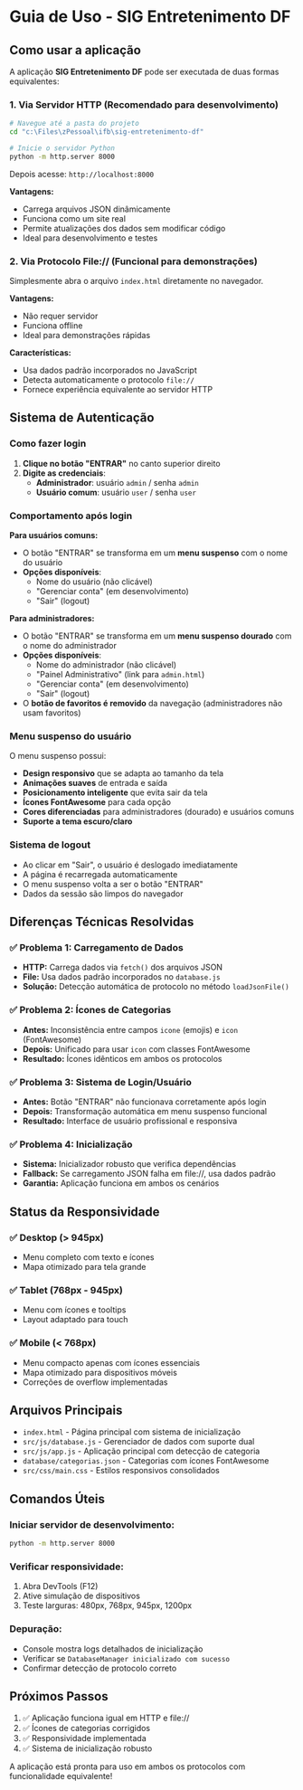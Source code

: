 # Guia de Uso - SIG Entretenimento DF

## Como usar a aplicação

A aplicação **SIG Entretenimento DF** pode ser executada de duas formas equivalentes:

### 1. Via Servidor HTTP (Recomendado para desenvolvimento)

```bash
# Navegue até a pasta do projeto
cd "c:\Files\zPessoal\ifb\sig-entretenimento-df"

# Inicie o servidor Python
python -m http.server 8000
```

Depois acesse: `http://localhost:8000`

**Vantagens:**
- Carrega arquivos JSON dinâmicamente
- Funciona como um site real
- Permite atualizações dos dados sem modificar código
- Ideal para desenvolvimento e testes

### 2. Via Protocolo File:// (Funcional para demonstrações)

Simplesmente abra o arquivo `index.html` diretamente no navegador.

**Vantagens:**
- Não requer servidor
- Funciona offline
- Ideal para demonstrações rápidas

**Características:**
- Usa dados padrão incorporados no JavaScript
- Detecta automaticamente o protocolo `file://`
- Fornece experiência equivalente ao servidor HTTP

## Sistema de Autenticação

### Como fazer login

1. **Clique no botão "ENTRAR"** no canto superior direito
2. **Digite as credenciais**:
   - **Administrador**: usuário `admin` / senha `admin`
   - **Usuário comum**: usuário `user` / senha `user`

### Comportamento após login

**Para usuários comuns:**
- O botão "ENTRAR" se transforma em um **menu suspenso** com o nome do usuário
- **Opções disponíveis**:
  - Nome do usuário (não clicável)
  - "Gerenciar conta" (em desenvolvimento)
  - "Sair" (logout)

**Para administradores:**
- O botão "ENTRAR" se transforma em um **menu suspenso dourado** com o nome do administrador
- **Opções disponíveis**:
  - Nome do administrador (não clicável)
  - "Painel Administrativo" (link para `admin.html`)
  - "Gerenciar conta" (em desenvolvimento)
  - "Sair" (logout)
- O **botão de favoritos é removido** da navegação (administradores não usam favoritos)

### Menu suspenso do usuário

O menu suspenso possui:
- **Design responsivo** que se adapta ao tamanho da tela
- **Animações suaves** de entrada e saída
- **Posicionamento inteligente** que evita sair da tela
- **Ícones FontAwesome** para cada opção
- **Cores diferenciadas** para administradores (dourado) e usuários comuns
- **Suporte a tema escuro/claro**

### Sistema de logout

- Ao clicar em "Sair", o usuário é deslogado imediatamente
- A página é recarregada automaticamente
- O menu suspenso volta a ser o botão "ENTRAR"
- Dados da sessão são limpos do navegador

## Diferenças Técnicas Resolvidas

### ✅ Problema 1: Carregamento de Dados
- **HTTP:** Carrega dados via `fetch()` dos arquivos JSON
- **File:** Usa dados padrão incorporados no `database.js`
- **Solução:** Detecção automática de protocolo no método `loadJsonFile()`

### ✅ Problema 2: Ícones de Categorias
- **Antes:** Inconsistência entre campos `icone` (emojis) e `icon` (FontAwesome)
- **Depois:** Unificado para usar `icon` com classes FontAwesome
- **Resultado:** Ícones idênticos em ambos os protocolos

### ✅ Problema 3: Sistema de Login/Usuário
- **Antes:** Botão "ENTRAR" não funcionava corretamente após login
- **Depois:** Transformação automática em menu suspenso funcional
- **Resultado:** Interface de usuário profissional e responsiva

### ✅ Problema 4: Inicialização
- **Sistema:** Inicializador robusto que verifica dependências
- **Fallback:** Se carregamento JSON falha em file://, usa dados padrão
- **Garantia:** Aplicação funciona em ambos os cenários

## Status da Responsividade

### ✅ Desktop (> 945px)
- Menu completo com texto e ícones
- Mapa otimizado para tela grande

### ✅ Tablet (768px - 945px)
- Menu com ícones e tooltips
- Layout adaptado para touch

### ✅ Mobile (< 768px)
- Menu compacto apenas com ícones essenciais
- Mapa otimizado para dispositivos móveis
- Correções de overflow implementadas

## Arquivos Principais

- `index.html` - Página principal com sistema de inicialização
- `src/js/database.js` - Gerenciador de dados com suporte dual
- `src/js/app.js` - Aplicação principal com detecção de categoria
- `database/categorias.json` - Categorias com ícones FontAwesome
- `src/css/main.css` - Estilos responsivos consolidados

## Comandos Úteis

### Iniciar servidor de desenvolvimento:
```bash
python -m http.server 8000
```

### Verificar responsividade:
1. Abra DevTools (F12)
2. Ative simulação de dispositivos
3. Teste larguras: 480px, 768px, 945px, 1200px

### Depuração:
- Console mostra logs detalhados de inicialização
- Verificar se `DatabaseManager inicializado com sucesso`
- Confirmar detecção de protocolo correto

## Próximos Passos

1. ✅ Aplicação funciona igual em HTTP e file://
2. ✅ Ícones de categorias corrigidos
3. ✅ Responsividade implementada
4. ✅ Sistema de inicialização robusto

A aplicação está pronta para uso em ambos os protocolos com funcionalidade equivalente!
